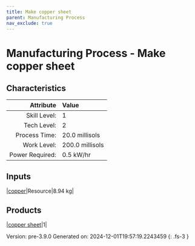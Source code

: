 ```yaml
---
title: Make copper sheet
parent: Manufacturing Process
nav_exclude: true
---
```

# Manufacturing Process - Make copper sheet


## Characteristics

| Attribute      | Value |
|--------:|:------|
|Skill Level:|1|
|Tech Level:|2|
|Process Time:|20.0 millisols|
|Work Level:|200.0 millisols|
|Power Required:|0.5 kW/hr|

## Inputs

|[copper](../resource/copper.html)|Resource|8.94 kg|

## Products

|[copper sheet](../part/copper-sheet.html)|1|


Version: pre-3.9.0 Generated on: 2024-12-01T19:57:19.2243459
{: .fs-3 }

